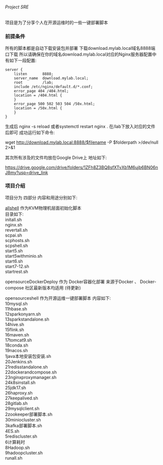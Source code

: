 ###### Project SRE

项目是为了分享个人在开源运维时的一些一键部署脚本

### 前提条件
所有的脚本都是自动下载安装包并部署 下载download.mylab.local域名8888端口下载 所以请确保在你的域名download.mylab.local对应的Nginx服务器配置中有如下一段配置:

    server {
        listen       8888;
        server_name  download.mylab.local;
        root         /lab;
        include /etc/nginx/default.d/*.conf;
        error_page 404 /404.html;
        location = /404.html {
        }
        error_page 500 502 503 504 /50x.html;
        location = /50x.html {
        }
    }
生成后 nginx -s reload 或者systemctl restart nginx . 在/lab下放入对应的文件后即可 成功运行如下命令:

wget http://download.mylab.local:8888/$filename -P $folderpath >/dev/null 2>&1

其次所有涉及的文件均放在Google Drive上 地址如下: 

https://drive.google.com/drive/folders/1ZFh8Z3BQ8sfXTvXb1M6ujb6BN06nJ8my?usp=drive_link

### 项目介绍
项目分为 四部分 内容和用途分别如下:

<a href='https://github.com/MorgenSun/SRE/tree/main/allshell'>allshell</a> 作为KVM物理机层面初始化脚本<br>
目录如下:<br>
initall.sh<br>
nginx.sh<br>
revertall.sh<br>
scpai.sh<br>
scphosts.sh<br>
scpshell.sh<br>
start5.sh<br>
start5withminio.sh<br>
start6.sh<br>
start7-12.sh<br>
startrest.sh<br>


opensourceDockerDeploy 作为 Docker容器化部署 来源于Docker 、 Docker-compose 社区最新版本均适用
(待更新)


opensourceshell 作为开源运维一键部署脚本 内容如下:<br>
10mysql.sh<br>
11hbase.sh<br>
12sparkonyarn.sh<br>
13sparkstandalone.sh<br>
14hive.sh<br>
15flink.sh<br>
16maven.sh<br>
17tomcat9.sh<br>
18conda.sh<br>
19nacos.sh<br>
1java本地安装包安装.sh<br>
20Jenkins.sh<br>
21redisstandalone.sh<br>
22dockerandcompose.sh<br>
23nginxproxymanager.sh<br>
24k8sinstall.sh<br>
25jdk17.sh<br>
26haproxy.sh<br>
27keepalived.sh<br>
28gitlab.sh<br>
29mysqlclient.sh<br>
2zookeeper部署脚本.sh<br>
30miniocluster.sh<br>
3kafka部署脚本.sh<br>
4ES.sh<br>
5rediscluster.sh<br>
6计算耗时<br>
8Hadoop.sh<br>
9hadoopcluster.sh<br>
runall.sh<br>


